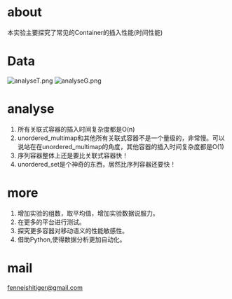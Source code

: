 # about
本实验主要探究了常见的Container的插入性能(时间性能)
# Data
![analyseT.png](https://github.com/fenneishi/allconPerfor/blob/master/picture/analyseT.png)
![analyseG.png](https://github.com/fenneishi/allconPerfor/blob/master/picture/analyseG.png)
# analyse
1. 所有关联式容器的插入时间复杂度都是O(n)
2. unordered_multimap和其他所有关联式容器不是一个量级的，非常慢。可以说站在在unordered_multimap的角度，其他容器的插入时间复杂度都是O(1)
3. 序列容器整体上还是要比关联式容器快！
4. unordered_set是个神奇的东西，居然比序列容器还要快！
# more
1. 增加实验的组数，取平均值，增加实验数据说服力。
2. 在更多的平台进行测试。
3. 探究更多容器对移动语义的性能敏感性。
4. 借助Python,使得数据分析更加自动化。
# mail
fenneishitiger@gmail.com
